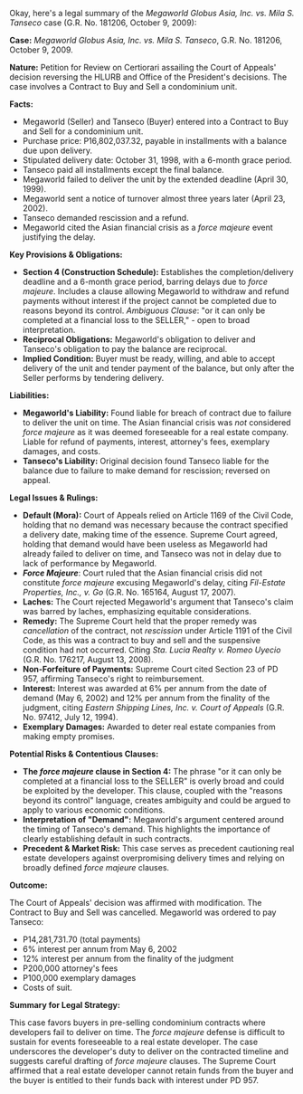Okay, here's a legal summary of the *Megaworld Globus Asia, Inc. vs. Mila S. Tanseco* case (G.R. No. 181206, October 9, 2009):

**Case:** *Megaworld Globus Asia, Inc. vs. Mila S. Tanseco*, G.R. No. 181206, October 9, 2009.

**Nature:** Petition for Review on Certiorari assailing the Court of Appeals' decision reversing the HLURB and Office of the President's decisions. The case involves a Contract to Buy and Sell a condominium unit.

**Facts:**

*   Megaworld (Seller) and Tanseco (Buyer) entered into a Contract to Buy and Sell for a condominium unit.
*   Purchase price: P16,802,037.32, payable in installments with a balance due upon delivery.
*   Stipulated delivery date: October 31, 1998, with a 6-month grace period.
*   Tanseco paid all installments except the final balance.
*   Megaworld failed to deliver the unit by the extended deadline (April 30, 1999).
*   Megaworld sent a notice of turnover almost three years later (April 23, 2002).
*   Tanseco demanded rescission and a refund.
*   Megaworld cited the Asian financial crisis as a *force majeure* event justifying the delay.

**Key Provisions & Obligations:**

*   **Section 4 (Construction Schedule):**  Establishes the completion/delivery deadline and a 6-month grace period, barring delays due to *force majeure*. Includes a clause allowing Megaworld to withdraw and refund payments without interest if the project cannot be completed due to reasons beyond its control. *Ambiguous Clause*: "or it can only be completed at a financial loss to the SELLER," - open to broad interpretation.
*   **Reciprocal Obligations:** Megaworld's obligation to deliver and Tanseco's obligation to pay the balance are reciprocal.
*   **Implied Condition:** Buyer must be ready, willing, and able to accept delivery of the unit and tender payment of the balance, but only after the Seller performs by tendering delivery.

**Liabilities:**

*   **Megaworld's Liability:** Found liable for breach of contract due to failure to deliver the unit on time.  The Asian financial crisis was *not* considered *force majeure* as it was deemed foreseeable for a real estate company. Liable for refund of payments, interest, attorney's fees, exemplary damages, and costs.
*   **Tanseco's Liability:** Original decision found Tanseco liable for the balance due to failure to make demand for rescission; reversed on appeal.

**Legal Issues & Rulings:**

*   **Default (Mora):** Court of Appeals relied on Article 1169 of the Civil Code, holding that no demand was necessary because the contract specified a delivery date, making time of the essence. Supreme Court agreed, holding that demand would have been useless as Megaworld had already failed to deliver on time, and Tanseco was not in delay due to lack of performance by Megaworld.
*   ***Force Majeure***: Court ruled that the Asian financial crisis did not constitute *force majeure* excusing Megaworld's delay, citing *Fil-Estate Properties, Inc., v. Go* (G.R. No. 165164, August 17, 2007).
*   **Laches:**  The Court rejected Megaworld's argument that Tanseco's claim was barred by laches, emphasizing equitable considerations.
*   **Remedy:** The Supreme Court held that the proper remedy was *cancellation* of the contract, not *rescission* under Article 1191 of the Civil Code, as this was a contract to buy and sell and the suspensive condition had not occurred. Citing *Sta. Lucia Realty v. Romeo Uyecio* (G.R. No. 176217, August 13, 2008).
*   **Non-Forfeiture of Payments:**  Supreme Court cited Section 23 of PD 957, affirming Tanseco's right to reimbursement.
*   **Interest:** Interest was awarded at 6% per annum from the date of demand (May 6, 2002) and 12% per annum from the finality of the judgment, citing *Eastern Shipping Lines, Inc. v. Court of Appeals* (G.R. No. 97412, July 12, 1994).
*   **Exemplary Damages:** Awarded to deter real estate companies from making empty promises.

**Potential Risks & Contentious Clauses:**

*   **The *force majeure* clause in Section 4:**  The phrase "or it can only be completed at a financial loss to the SELLER" is overly broad and could be exploited by the developer. This clause, coupled with the "reasons beyond its control" language, creates ambiguity and could be argued to apply to various economic conditions.
*   **Interpretation of "Demand":** Megaworld's argument centered around the timing of Tanseco's demand.  This highlights the importance of clearly establishing default in such contracts.
*   **Precedent & Market Risk:** This case serves as precedent cautioning real estate developers against overpromising delivery times and relying on broadly defined *force majeure* clauses.

**Outcome:**

The Court of Appeals' decision was affirmed with modification. The Contract to Buy and Sell was cancelled. Megaworld was ordered to pay Tanseco:

*   P14,281,731.70 (total payments)
*   6% interest per annum from May 6, 2002
*   12% interest per annum from the finality of the judgment
*   P200,000 attorney's fees
*   P100,000 exemplary damages
*   Costs of suit.

**Summary for Legal Strategy:**

This case favors buyers in pre-selling condominium contracts where developers fail to deliver on time. The *force majeure* defense is difficult to sustain for events foreseeable to a real estate developer. The case underscores the developer's duty to deliver on the contracted timeline and suggests careful drafting of *force majeure* clauses. The Supreme Court affirmed that a real estate developer cannot retain funds from the buyer and the buyer is entitled to their funds back with interest under PD 957.

